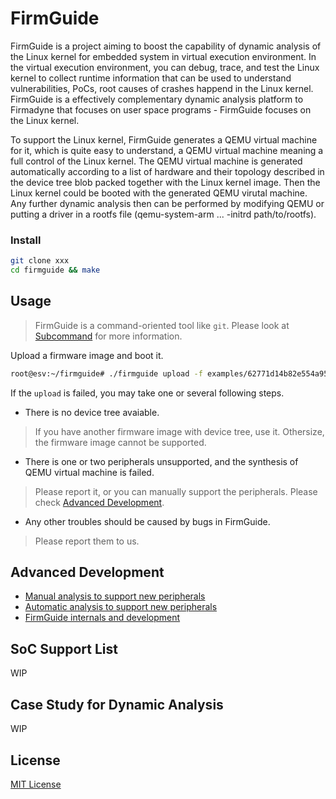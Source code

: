 # FirmGuide

FirmGuide is a project aiming to boost the capability of dynamic analysis
of the Linux kernel for embedded system in virtual execution environment.
In the virtual execution environment, you can debug, trace, and test
the Linux kernel to collect runtime information that can be used to
understand vulnerabilities, PoCs, root causes of crashes happend in the Linux kernel.
FirmGuide is a effectively complementary dynamic analysis platform to Firmadyne
that focuses on user space programs - FirmGuide focuses on the Linux kernel.

To support the Linux kernel, FirmGuide generates a QEMU virtual machine for it,
which is quite easy to understand,
a QEMU virtual machine meaning a full control of the Linux kernel.
The QEMU virtual machine is generated automatically according to a list of hardware
and their topology described in the device tree blob packed together with the Linux kernel image.
Then the Linux kernel could be booted with the generated QEMU virutal machine.
Any further dynamic analysis then can be performed by modifying QEMU or
putting a driver in a rootfs file (qemu-system-arm ... -initrd path/to/rootfs).

### Install

```bash
git clone xxx
cd firmguide && make
```

## Usage

> FirmGuide is a command-oriented tool like `git`.
Please look at [Subcommand](doc/Subcommand.md) for more information.

Upload a firmware image and boot it.

```bash
root@esv:~/firmguide# ./firmguide upload -f examples/62771d14b82e554a95d048af99866c404acb196f.bin
```

If the `upload` is failed, you may take one or several following steps.

+ There is no device tree avaiable.
> If you have another firmware image with device tree, use it.
Othersize, the firmware image cannot be supported.

+ There is one or two peripherals unsupported, and the synthesis of QEMU virtual machine is failed.
> Please report it, or you can manually support the peripherals.
Please check [Advanced Development](#advanced-development).

+ Any other troubles should be caused by bugs in FirmGuide.
> Please report them to us.

## Advanced Development

+ [Manual analysis to support new peripherals](#)
+ [Automatic analysis to support new peripherals](#)
+ [FirmGuide internals and development](#doc/Development.md)

## SoC Support List

WIP

## Case Study for Dynamic Analysis

WIP

## License
[MIT License](./LICENSE)
